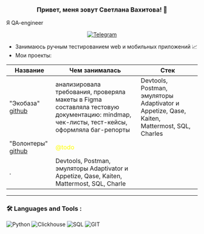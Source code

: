 
### <p align="center">Привет, меня зовут Светлана Вахитова! 👋</p>
Я QA-engineer
<div align="center">

  <a href="">[![Telegram](https://img.shields.io/badge/-Telegram-27A7E7?style=for-the-badge&logo=telegram)](https://t.me/MakryaS)</a>


</div>

* Занимаюсь ручным тестированием web и мобильных приложений 📈
* Мои проекты: 

|Название | Чем занималась| Стек|
|----------------|-----------------|-----|
|"Экобаза" [github](https://github.com/SvetlanaVakhitova/portfolio/ecobaza)|анализировала требования, проверяла макеты в Figma  составляла тестовую документацию: mindmap, чек-листы, тест-кейсы, оформляла баг-репорты|Devtools, Postman, эмуляторы Adaptivator и Appetize, Qase, Kaiten, Mattermost, SQL, Charles|
|"Волонтеры" [github](https://github.com/vickiticy/volontery)|<span style="color:yellow"> @todo
</span>. |Devtools, Postman, эмуляторы Adaptivator и Appetize, Qase, Kaiten, Mattermost, SQL, Charle|




<hr>

###  🛠️ Languages and Tools :  



![Python](https://img.shields.io/badge/-Python-FFF?style=for-the-badge&logo=python)
![Clickhouse](https://img.shields.io/badge/-Clickhouse-FFF?style=for-the-badge&logo=Clickhouse)
![SQL](https://img.shields.io/badge/-SQL-00A4EF?style=for-the-badge&logo=SQL)
![GIT](https://img.shields.io/badge/-GIT-FFF?style=for-the-badge&logo=GIT)
